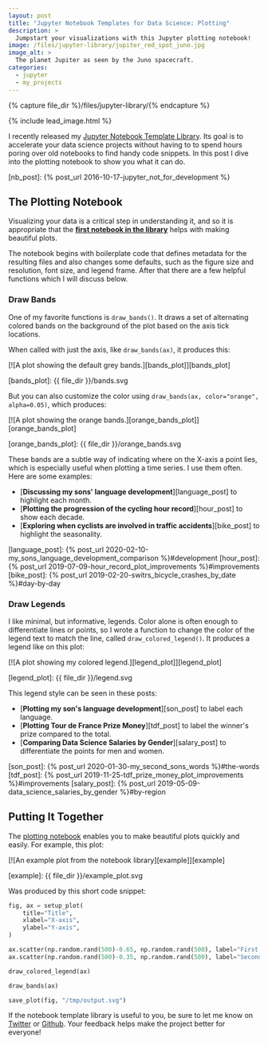 ```yaml
---
layout: post
title: "Jupyter Notebook Templates for Data Science: Plotting"
description: >
  Jumpstart your visualizations with this Jupyter plotting notebook!
image: /files/jupyter-library/jupiter_red_spot_juno.jpg
image_alt: >
  The planet Jupiter as seen by the Juno spacecraft.
categories: 
  - jupyter
  - my_projects
---
```


{% capture file_dir %}/files/jupyter-library/{% endcapture %}

{% include lead_image.html %}

I recently released my [Jupyter Notebook Template Library][library]. Its goal
is to accelerate your data science projects without having to to spend hours
poring over old notebooks to find handy code snippets. In this post I dive
into the plotting notebook to show you what it can do.

[library]: https://github.com/agude/Jupyter-Notebook-Template-Library

[nb_post]: {% post_url 2016-10-17-jupyter_not_for_development %}

## The Plotting Notebook

Visualizing your data is a critical step in understanding it, and so it is
appropriate that the [**first notebook in the library**][plotting_nb] helps
with making beautiful plots.

[plotting_nb]: https://github.com/agude/Jupyter-Notebook-Template-Library/blob/d6cda39c388154cb8f4073e669efff109c743a99/notebooks/basic-plotting-template.ipynb

The notebook begins with boilerplate code that defines metadata for the
resulting files and also changes some defaults, such as the figure size and
resolution, font size, and legend frame. After that there are a few helpful
functions which I will discuss below.

### Draw Bands

One of my favorite functions is `draw_bands()`. It draws a set of alternating colored
bands on the background of the plot based on the axis tick locations.

When called with just the axis, like `draw_bands(ax)`, it produces this:

[![A plot showing the default grey bands.][bands_plot]][bands_plot]

[bands_plot]: {{ file_dir }}/bands.svg

But you can also customize the color using `draw_bands(ax, color="orange",
alpha=0.05)`, which produces:

[![A plot showing the orange bands.][orange_bands_plot]][orange_bands_plot]

[orange_bands_plot]: {{ file_dir }}/orange_bands.svg

These bands are a subtle way of indicating where on the X-axis a point lies,
which is especially useful when plotting a time series. I use them often. Here
are some examples:

- [**Discussing my sons' language development**][language_post] to highlight each month.
- [**Plotting the progression of the cycling hour record**][hour_post] to show each decade.  
- [**Exploring when cyclists are involved in traffic accidents**][bike_post] to highlight the seasonality.

[language_post]: {% post_url 2020-02-10-my_sons_language_development_comparison %}#development
[hour_post]: {% post_url 2019-07-09-hour_record_plot_improvements %}#improvements
[bike_post]: {% post_url 2019-02-20-switrs_bicycle_crashes_by_date %}#day-by-day

### Draw Legends

I like minimal, but informative, legends. Color alone is often enough to
differentiate lines or points, so I wrote a function to change the color of
the legend text to match the line, called `draw_colored_legend()`. It produces
a legend like on this plot:

[![A plot showing my colored legend.][legend_plot]][legend_plot]

[legend_plot]: {{ file_dir }}/legend.svg

This legend style can be seen in these posts:

- [**Plotting my son's language development**][son_post] to label each language.
- [**Plotting Tour de France Prize Money**][tdf_post] to label the winner's prize compared to the total.
- [**Comparing Data Science Salaries by Gender**][salary_post] to differentiate the points for men and women.

[son_post]: {% post_url 2020-01-30-my_second_sons_words %}#the-words
[tdf_post]: {% post_url 2019-11-25-tdf_prize_money_plot_improvements %}#improvements
[salary_post]: {% post_url 2019-05-09-data_science_salaries_by_gender %}#by-region

## Putting It Together

The [plotting notebook][plotting_nb] enables you to make beautiful plots
quickly and easily. For example, this plot:

[![An example plot from the notebook library][example]][example]

[example]: {{ file_dir }}/example_plot.svg

Was produced by this short code snippet:

```python
fig, ax = setup_plot(
    title="Title",
    xlabel="X-axis",
    ylabel="Y-axis",
)

ax.scatter(np.random.rand(500)-0.65, np.random.rand(500), label="First dataset")
ax.scatter(np.random.rand(500)-0.35, np.random.rand(500), label="Second dataset")

draw_colored_legend(ax)

draw_bands(ax)

save_plot(fig, "/tmp/output.svg")
```

If the notebook template library is useful to you, be sure to let me know on
[Twitter][twit] or [Github][github]. Your feedback helps make the project
better for everyone!

[twit]: https://twitter.com/alex_gude/
[github]: https://github.com/agude/Jupyter-Notebook-Template-Library/issues
